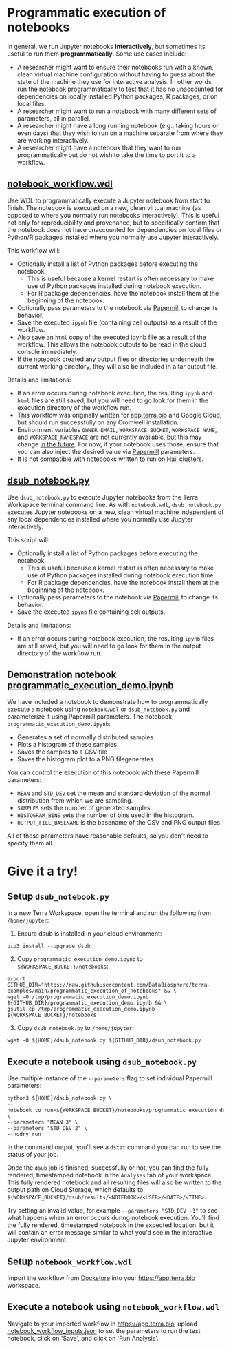 # Programmatic execution of notebooks

In general, we run Jupyter notebooks **interactively**, but sometimes its useful to run them **programmatically**. Some use cases include:

* A researcher might want to ensure their notebooks run with a known, clean virtual machine configuration without having to guess about the state of the machine they use for interactive analysis. In other words, run the notebook programmatically to test that it has no unaccounted for dependencies on locally installed Python packages, R packages, or on local files.
* A researcher might want to run a notebook with many different sets of parameters, all in parallel.
* A researcher might have a long running notebook (e.g., taking hours or even days) that they wish to run on a machine separate from where they are working interactively.
* A researcher might have a notebook that they want to run programmatically but do not wish to take the time to port it to a workflow.

## [notebook_workflow.wdl](./notebook_workflow.wdl)

Use WDL to programmatically execute a Jupyter notebook from start to finish. The notebook is executed on a new, clean
virtual machine (as opposed to where you normally run notebooks interactively).
This is useful not only for reproducibility and provenance, but to specifically confirm that the notebook
does not have unaccounted for dependencies on local files or Python/R packages installed where you normally
use Jupyter interactively.

This workflow will:
* Optionally install a list of Python packages before executing the notebook.
  * This is useful because a kernel restart is often necessary to make use of Python packages installed during notebook execution.
  * For R package dependencies, have the notebook install them at the beginning of the notebook.
* Optionally pass parameters to the notebook via [Papermill](https://papermill.readthedocs.io/) to change its behavior.
* Save the executed `ipynb` file (containing cell outputs) as a result of the workflow.
* Also save an `html` copy of the executed ipynb file as a result of the workflow. This allows the notebook outputs to be read in the cloud console immediately.
* If the notebook created any output files or directories underneath the current working directory, they will also be included in a tar output file.

Details and limitations:
* If an error occurs during notebook execution, the resulting `ipynb` and `html` files are still saved, but
you will need to go look for them in the execution directory of the workflow run.
* This workflow was originally written for [app.terra.bio](https://app.terra.bio) and Google Cloud, but should run successfully on any Cromwell installation.
* Environment variables `OWNER_EMAIL`, `WORKSPACE_BUCKET`, `WORKSPACE_NAME`, and `WORKSPACE_NAMESPACE` are not currently available, but this may change [in the future](https://www.google.com/url?q=https://support.terra.bio/hc/en-us/community/posts/4411972716443-Make-workspace-environment-variables-available-in-workflow-configuration&sa=D&source=docs&ust=1661812248047678&usg=AOvVaw0jzAJVDbmwco9I4jFIu85L). For now, if your notebook uses those, ensure that you can also inject the desired value via [Papermill](https://papermill.readthedocs.io/) parameters.
* It is not compatible with notebooks written to run on [Hail](https://hail.is/) clusters.

## [dsub_notebook.py](./dsub_notebook.py)

Use `dsub_notebook.py` to execute Jupyter notebooks from the Terra Workspace terminal command line.  As with `notebook.wdl`,
`dsub_notebook.py` executes Jupyter notebooks on a new, clean virtual machine independent of any local dependencies installed where you normally use
Jupyter interactively.

This script will:
* Optionally install a list of Python packages before executing the notebook.
  * This is useful because a kernel restart is often necessary to make use of Python packages installed during notebook execution time.
  * For R package dependencies, have the notebook install them at the beginning of the notebook.
* Optionally pass parameters to the notebook via [Papermill](https://papermill.readthedocs.io/) to change its behavior.
* Save the executed `ipynb` file containing cell outputs.

Details and limitations:
* If an error occurs during notebook execution, the resulting `ipynb` files are still saved, but
you will need to go look for them in the output directory of the workflow run.

## Demonstration notebook [programmatic_execution_demo.ipynb](./programmatic_execution_demo.ipynb)

We have included a notebook to demonstrate how to programmatically execute a notebook using  `notebook.wdl` or
`dsub_notebook.py` and parameterize it using Papermill parameters. The notebook, `programmatic_execution_demo.ipynb`:

* Generates a set of normally distributed samples
* Plots a histogram of these samples
* Saves the samples to a CSV file
* Saves the histogram plot to a PNG filegenerates

You can control the execution of this notebook with these Papermill parameters:

* `MEAN` and `STD_DEV` set the mean and standard deviation of the normal distribution from which we are sampling.
* `SAMPLES` sets the number of generated samples.  
* `HISTOGRAM_BINS` sets the number of bins used in the histogram.
* `OUTPUT_FILE_BASENAME` is the basename of the CSV and PNG output files. 

All of these parameters have reasonable defaults, so you don't need to specify them all.

# Give it a try!

## Setup `dsub_notebook.py`

In a new Terra Workspace, open the terminal and run the following from `/home/jupyter`:

1. Ensure dsub is installed in your cloud environment:

```
pip3 install --upgrade dsub
```

2. Copy `programmatic_execution_demo.ipynb` to `${WORKSPACE_BUCKET}/notebooks`:
```
export GITHUB_DIR="https://raw.githubusercontent.com/DataBiosphere/terra-examples/main/programmatic_execution_of_notebooks" && \
wget -O /tmp/programmatic_execution_demo.ipynb ${GITHUB_DIR}/programmatic_execution_demo.ipynb && \
gsutil cp /tmp/programmatic_execution_demo.ipynb ${WORKSPACE_BUCKET}/notebooks
```

3. Copy `dsub_notebook.py` to `/home/jupyter`:
```
wget -O ${HOME}/dsub_notebook.py ${GITHUB_DIR}/dsub_notebook.py
```

## Execute a notebook using `dsub_notebook.py`

Use multiple instance of the `--parameters` flag to set individual Papermill parameters:

```
python3 ${HOME}/dsub_notebook.py \
--notebook_to_run=${WORKSPACE_BUCKET}/notebooks/programmatic_execution_demo.ipynb \
--parameters "MEAN 3" \
--parameters "STD_DEV 2" \
--nodry_run
```

In the command output, you'll see a `dstat` command you can run to see the status of your job.

Once the `dsub` job is  finished, successfully or not, you can find the fully rendered, timestamped notebook in the `Analyses`
tab of your workspace. This fully rendered notebook and all resulting files will also be written to the output path on
Cloud Storage, which defaults to `${WORKSPACE_BUCKET}/dsub/results/<NOTEBOOK>/<USER>/<DATE>/<TIME>`.

Try setting an invalid value, for example `--parameters "STD_DEV -1"` to see what happens when an error occurs during notebook
execution. You'll find the fully rendered, timestamped notebook in the expected location, but it will contain an error message
similar to what you'd see in the interactive Jupyter environment.

## Setup `notebook_workflow.wdl`

Import the workflow from [Dockstore](https://dockstore.org/workflows/github.com/DataBiosphere/terra-examples/notebook_workflow:v1.0.1?tab=info) into your https://app.terra.bio workspace.

## Execute a notebook using `notebook_workflow.wdl`

Navigate to your imported workflow in  https://app.terra.bio, upload [notebook_workflow_inputs.json](./notebook_workflow_inputs.json) to set the parameters to run the test notebook, click on 'Save', and click on 'Run Analysis'.